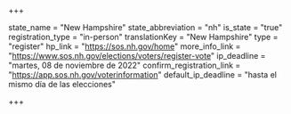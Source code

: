 +++

state_name = "New Hampshire"
state_abbreviation = "nh"
is_state = "true"
registration_type = "in-person"
translationKey = "New Hampshire"
type = "register"
hp_link = "https://sos.nh.gov/home"
more_info_link = "https://www.sos.nh.gov/elections/voters/register-vote"
ip_deadline = "martes, 08 de noviembre de 2022"
confirm_registration_link = "https://app.sos.nh.gov/voterinformation"
default_ip_deadline = "hasta el mismo día de las elecciones"

+++